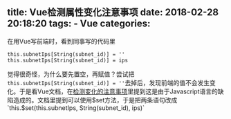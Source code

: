 title: Vue检测属性变化注意事项
date: 2018-02-28 20:18:20
tags:
    - Vue
categories:
---
在用Vue写前端时，看到同事写的代码里
```
this.subnetIps[String(subnet_id)] = ''
this.subnetIps[String(subnet_id)] = ips
```
觉得很奇怪，为什么要先置空，再赋值？尝试把`this.subnetIps[String(subnet_id)] = ''`去掉后，发现前端的值不会发生变化。于是看Vue文档，在[检测变化的注意事项](https://cn.vuejs.org/v2/guide/reactivity.html#%E6%A3%80%E6%B5%8B%E5%8F%98%E5%8C%96%E7%9A%84%E6%B3%A8%E6%84%8F%E4%BA%8B%E9%A1%B9)里提到这是由于Javascript语言的缺陷造成的。文档里提到可以使用$set方法，于是把两条语句改成`this.$set(this.subnetIps, String(subnet_id), ips)`

